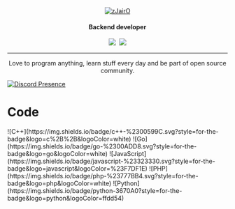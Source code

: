 <div align="center">
<a href="https://zjairo.com"><img src="https://i.imgur.com/VDuqJtz.png" alt="zJairO"></img></a><h4>Backend developer</h4> <a href="https://www.linux.org/pages/download/"><img src="https://img.shields.io/badge/Linux-FCC624?style=for-the-badge&logo=linux&logoColor=black" /></a>&nbsp;&nbsp;<a href="https://support.apple.com/downloads"><img src="https://img.shields.io/badge/mac%20os-000000?style=for-the-badge&logo=apple&logoColor=white"/></a>
</div>

---

<p align="center">Love to program anything, learn stuff every day and be part of open source community.<p>

[![Discord Presence](https://lanyard.cnrad.dev/api/342353586422022146)](https://discord.com/users/342353586422022146)

<h1>Code</h1>
![C++](https://img.shields.io/badge/c++-%2300599C.svg?style=for-the-badge&logo=c%2B%2B&logoColor=white) ![Go](https://img.shields.io/badge/go-%2300ADD8.svg?style=for-the-badge&logo=go&logoColor=white) ![JavaScript](https://img.shields.io/badge/javascript-%23323330.svg?style=for-the-badge&logo=javascript&logoColor=%23F7DF1E) ![PHP](https://img.shields.io/badge/php-%23777BB4.svg?style=for-the-badge&logo=php&logoColor=white) ![Python](https://img.shields.io/badge/python-3670A0?style=for-the-badge&logo=python&logoColor=ffdd54)
